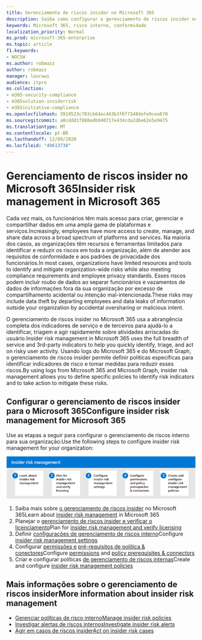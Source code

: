 ```yaml
---
title: Gerenciamento de riscos insider no Microsoft 365
description: Saiba como configurar o gerenciamento de riscos insider no Microsoft 365.
keywords: Microsoft 365, risco interno, conformidade
localization_priority: Normal
ms.prod: microsoft-365-enterprise
ms.topic: article
f1.keywords:
- NOCSH
ms.author: robmazz
author: robmazz
manager: laurawi
audience: itpro
ms.collection:
- m365-security-compliance
- m365solution-insiderrisk
- m365initiative-compliance
ms.openlocfilehash: 3919523c703cb64ac443b3f0f73484efe9cea670
ms.sourcegitcommit: a0cddd1f888edb940717e434cda2dbe62e5e9475
ms.translationtype: MT
ms.contentlocale: pt-BR
ms.lasthandoff: 12/09/2020
ms.locfileid: "49613738"
---
```

# <a name="insider-risk-management-in-microsoft-365"></a><span data-ttu-id="fbe3e-104">Gerenciamento de riscos insider no Microsoft 365</span><span class="sxs-lookup"><span data-stu-id="fbe3e-104">Insider risk management in Microsoft 365</span></span>

<span data-ttu-id="fbe3e-105">Cada vez mais, os funcionários têm mais acesso para criar, gerenciar e compartilhar dados em uma ampla gama de plataformas e serviços.</span><span class="sxs-lookup"><span data-stu-id="fbe3e-105">Increasingly, employees have more access to create, manage, and share data across a broad spectrum of platforms and services.</span></span> <span data-ttu-id="fbe3e-106">Na maioria dos casos, as organizações têm recursos e ferramentas limitados para identificar e reduzir os riscos em toda a organização, além de atender aos requisitos de conformidade e aos padrões de privacidade dos funcionários.</span><span class="sxs-lookup"><span data-stu-id="fbe3e-106">In most cases, organizations have limited resources and tools to identify and mitigate organization-wide risks while also meeting compliance requirements and employee privacy standards.</span></span> <span data-ttu-id="fbe3e-107">Esses riscos podem incluir roubo de dados ao separar funcionários e vazamentos de dados de informações fora da sua organização por excesso de compartilhamento acidental ou intenção mal-intencionada.</span><span class="sxs-lookup"><span data-stu-id="fbe3e-107">These risks may include data theft by departing employees and data leaks of information outside your organization by accidental oversharing or malicious intent.</span></span>

<span data-ttu-id="fbe3e-108">O gerenciamento de riscos insider no Microsoft 365 usa a abrangência completa dos indicadores de serviço e de terceiros para ajudá-lo a identificar, triagem e agir rapidamente sobre atividades arriscadas do usuário.</span><span class="sxs-lookup"><span data-stu-id="fbe3e-108">Insider risk management in Microsoft 365 uses the full breadth of service and 3rd-party indicators to help you quickly identify, triage, and act on risky user activity.</span></span> <span data-ttu-id="fbe3e-109">Usando logs do Microsoft 365 e do Microsoft Graph, o gerenciamento de riscos insider permite definir políticas específicas para identificar indicadores de risco e tomar medidas para reduzir esses riscos.</span><span class="sxs-lookup"><span data-stu-id="fbe3e-109">By using logs from Microsoft 365 and Microsoft Graph, insider risk management allows you to define specific policies to identify risk indicators and to take action to mitigate these risks.</span></span>

## <a name="configure-insider-risk-management-for-microsoft-365"></a><span data-ttu-id="fbe3e-110">Configurar o gerenciamento de riscos insider para o Microsoft 365</span><span class="sxs-lookup"><span data-stu-id="fbe3e-110">Configure insider risk management for Microsoft 365</span></span>

<span data-ttu-id="fbe3e-111">Use as etapas a seguir para configurar o gerenciamento de riscos interno para sua organização:</span><span class="sxs-lookup"><span data-stu-id="fbe3e-111">Use the following steps to configure insider risk management for your organization:</span></span>

![Etapas de gerenciamento de riscos interno da solução de risco interno](../media/ir-solution-ir-steps.png)

1. <span data-ttu-id="fbe3e-113">Saiba mais sobre [o gerenciamento de riscos insider](insider-risk-management.md) no Microsoft 365</span><span class="sxs-lookup"><span data-stu-id="fbe3e-113">Learn about [insider risk management](insider-risk-management.md) in Microsoft 365</span></span>
2. <span data-ttu-id="fbe3e-114">Planejar o [gerenciamento de riscos insider e verificar o licenciamento](insider-risk-management-plan.md)</span><span class="sxs-lookup"><span data-stu-id="fbe3e-114">Plan for [insider risk management and verify licensing](insider-risk-management-plan.md)</span></span>
3. <span data-ttu-id="fbe3e-115">Definir [configurações de gerenciamento de riscos interno](insider-risk-management-settings.md)</span><span class="sxs-lookup"><span data-stu-id="fbe3e-115">Configure [insider risk management settings](insider-risk-management-settings.md)</span></span>
4. <span data-ttu-id="fbe3e-116">Configurar [permissões e](insider-risk-management-configure.md#step-1-enable-permissions-for-insider-risk-management) [pré-requisitos de política & conectores](insider-risk-management-configure.md#step-3-configure-prerequisites-for-templates)</span><span class="sxs-lookup"><span data-stu-id="fbe3e-116">Configure [permissions](insider-risk-management-configure.md#step-1-enable-permissions-for-insider-risk-management) and [policy prerequisites & connectors](insider-risk-management-configure.md#step-3-configure-prerequisites-for-templates)</span></span>
5. <span data-ttu-id="fbe3e-117">Criar e configurar políticas [de gerenciamento de riscos internas](insider-risk-management-configure.md#step-5-create-an-insider-risk-management-policy)</span><span class="sxs-lookup"><span data-stu-id="fbe3e-117">Create and configure [insider risk management policies](insider-risk-management-configure.md#step-5-create-an-insider-risk-management-policy)</span></span>

## <a name="more-information-about-insider-risk-management"></a><span data-ttu-id="fbe3e-118">Mais informações sobre o gerenciamento de riscos insider</span><span class="sxs-lookup"><span data-stu-id="fbe3e-118">More information about insider risk management</span></span>

- [<span data-ttu-id="fbe3e-119">Gerenciar políticas de risco interno</span><span class="sxs-lookup"><span data-stu-id="fbe3e-119">Manage insider risk policies</span></span>](insider-risk-management-policies.md)
- [<span data-ttu-id="fbe3e-120">Investigar alertas de riscos internos</span><span class="sxs-lookup"><span data-stu-id="fbe3e-120">Investigate insider risk alerts</span></span>](insider-risk-management-alerts.md)
- [<span data-ttu-id="fbe3e-121">Agir em casos de riscos insider</span><span class="sxs-lookup"><span data-stu-id="fbe3e-121">Act on insider risk cases</span></span>](insider-risk-management-cases.md)